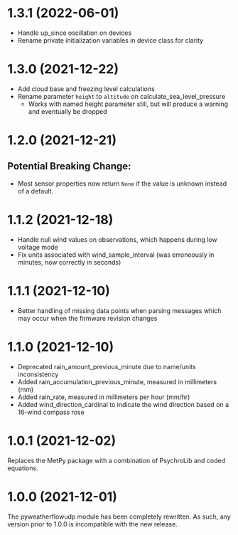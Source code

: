 # 1.3.1 (2022-06-01)

- Handle up_since oscillation on devices
- Rename private initialization variables in device class for clarity

# 1.3.0 (2021-12-22)

- Add cloud base and freezing level calculations
- Rename parameter `height` to `altitude` on calculate_sea_level_pressure
  - Works with named height parameter still, but will produce a warning and eventually be dropped

# 1.2.0 (2021-12-21)

## Potential Breaking Change:

- Most sensor properties now return `None` if the value is unknown instead of a default.

# 1.1.2 (2021-12-18)

- Handle null wind values on observations, which happens during low voltage mode
- Fix units associated with wind_sample_interval (was erroneously in minutes, now correctly in seconds)

# 1.1.1 (2021-12-10)

- Better handling of missing data points when parsing messages which may occur when the firmware revision changes

# 1.1.0 (2021-12-10)

- Deprecated rain_amount_previous_minute due to name/units inconsistency
- Added rain_accumulation_previous_minute, measured in millimeters (mm)
- Added rain_rate, measured in millimeters per hour (mm/hr)
- Added wind_direction_cardinal to indicate the wind direction based on a 16-wind compass rose

# 1.0.1 (2021-12-02)

Replaces the MetPy package with a combination of PsychroLib and coded equations.

# 1.0.0 (2021-12-01)

The pyweatherflowudp module has been completely rewritten. As such, any version prior to 1.0.0 is incompatible with the new release.
